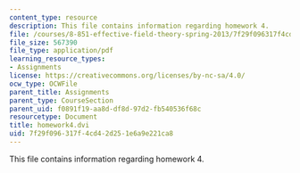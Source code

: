 ```yaml
---
content_type: resource
description: This file contains information regarding homework 4.
file: /courses/8-851-effective-field-theory-spring-2013/7f29f096317f4cd42d251e6a9e221ca8_MIT8_851S13_homework4.pdf
file_size: 567390
file_type: application/pdf
learning_resource_types:
- Assignments
license: https://creativecommons.org/licenses/by-nc-sa/4.0/
ocw_type: OCWFile
parent_title: Assignments
parent_type: CourseSection
parent_uid: f0891f19-aa8d-df8d-97d2-fb540536f68c
resourcetype: Document
title: homework4.dvi
uid: 7f29f096-317f-4cd4-2d25-1e6a9e221ca8
---
```

This file contains information regarding homework 4.